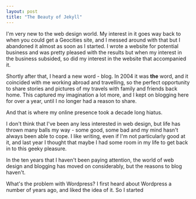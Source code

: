 ```yaml
---
layout: post
title: "The Beauty of Jekyll"
---
```


I'm very new to the web design world. My interest in it goes way back to when you could get a Geocities site, and I messed around with that but I abandoned it almost as soon as I started. I wrote a website for potential business and was pretty pleased with the results but when my interest in the business subsided, so did my interest in the website that accompanied it. 

Shortly after that, I heard a new word - blog. In 2004 it was **the** word, and it coincided with me working abroad and 
travelling, so the perfect opportunity to share stories and pictures of my travels with family and friends back home. 
This captured my imagination a lot more, and I kept on blogging here for over a year, until I no longer had a reason to share.

And that is where my online presence took a decade long hiatus. 

I don't think that I've been any less interested in web design, but life has thrown many balls my way - some good, some bad and my mind hasn't always been able to cope. I like writing, even if I'm not particularly good at it, and last year I thought that maybe I had some room in my life to get back in to this geeky pleasure.

In the ten years that I haven't been paying attention, the world of web design and blogging has moved on considerably, but the reasons to blog haven't. 


What's the problem with Wordpress?
I first heard about Wordpress a number of years ago, and liked the idea of it. So I started

